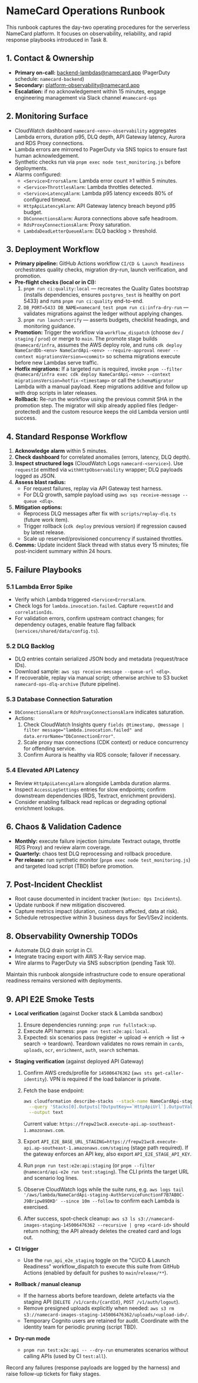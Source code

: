# NameCard Operations Runbook

This runbook captures the day-two operating procedures for the serverless
NameCard platform. It focuses on observability, reliability, and rapid response
playbooks introduced in Task 8.

## 1. Contact & Ownership

- **Primary on-call:** backend-lambdas@namecard.app (PagerDuty schedule:
  `namecard-backend`)
- **Secondary:** platform-observability@namecard.app
- **Escalation:** if no acknowledgement within 15 minutes, engage engineering
  management via Slack channel `#namecard-ops`

## 2. Monitoring Surface

- CloudWatch dashboard `namecard-<env>-observability` aggregates Lambda errors,
  duration p95, DLQ depth, API Gateway latency, Aurora and RDS Proxy
  connections.
- Lambda errors are mirrored to PagerDuty via SNS topics to ensure fast human
  acknowledgement.
- Synthetic checks run via `pnpm exec node test_monitoring.js` before
  deployments.
- Alarms configured:
  - `<Service>ErrorsAlarm`: Lambda error count ≥1 within 5 minutes.
  - `<Service>ThrottlesAlarm`: Lambda throttles detected.
  - `<Service>LatencyAlarm`: Lambda p95 latency exceeds 80% of configured
    timeout.
  - `HttpApiLatencyAlarm`: API Gateway latency breach beyond p95 budget.
  - `DbConnectionsAlarm`: Aurora connections above safe headroom.
  - `RdsProxyConnectionsAlarm`: Proxy saturation.
  - `LambdaDeadLetterQueueAlarm`: DLQ backlog > threshold.

## 3. Deployment Workflow

- **Primary pipeline:** GitHub Actions workflow `CI/CD & Launch Readiness`
  orchestrates quality checks, migration dry-run, launch verification, and
  promotion.
- **Pre-flight checks (local or in CI):**
  1. `pnpm run ci:quality:local` — recreates the Quality Gates bootstrap (installs
     dependencies, ensures `postgres_test` is healthy on port 5433) and runs
     `pnpm run ci:quality` end-to-end.
  2. `DB_PORT=5433 DB_NAME=namecard_test pnpm run ci:infra-dry-run` — validates
     migrations against the ledger without applying changes.
  3. `pnpm run launch:verify` — asserts budgets, checklist headings, and
     monitoring guidance.
- **Promotion:** Trigger the workflow via `workflow_dispatch` (choose `dev` /
  `staging` / `prod`) or merge to `main`. The promote stage builds
  `@namecard/infra`, assumes the AWS deploy role, and runs
  `cdk deploy NameCardDb-<env> NameCardApi-<env> --require-approval never --context migrationsVersion=<commit>`
  so schema migrations execute before new Lambdas serve traffic.
- **Hotfix migrations:** If a targeted run is required, invoke
  `pnpm --filter @namecard/infra exec cdk deploy NameCardApi-<env> --context migrationsVersion=hotfix-<timestamp>`
  or call the `SchemaMigrator` Lambda with a manual payload. Keep migrations
  additive and follow up with drop scripts in later releases.
- **Rollback:** Re-run the workflow using the previous commit SHA in the
  promotion step. The migrator will skip already applied files
  (ledger-protected) and the custom resource keeps the old Lambda version until
  success.

## 4. Standard Response Workflow

1. **Acknowledge alarm** within 5 minutes.
2. **Check dashboard** for correlated anomalies (errors, latency, DLQ depth).
3. **Inspect structured logs** (CloudWatch Logs `namecard-<service>`). Use
   `requestId` emitted via `withHttpObservability` wrapper; DLQ payloads logged
   as JSON.
4. **Assess blast radius:**
   - For request failures, replay via API Gateway test harness.
   - For DLQ growth, sample payload using
     `aws sqs receive-message --queue <dlq>`.
5. **Mitigation options:**
   - Reprocess DLQ messages after fix with `scripts/replay-dlq.ts` (future work
     item).
   - Trigger rollback (`cdk deploy` previous version) if regression caused by
     latest release.
   - Scale up reserved/provisioned concurrency if sustained throttles.
6. **Comms:** Update incident Slack thread with status every 15 minutes; file
   post-incident summary within 24 hours.

## 5. Failure Playbooks

### 5.1 Lambda Error Spike

- Verify which Lambda triggered `<Service>ErrorsAlarm`.
- Check logs for `lambda.invocation.failed`. Capture `requestId` and
  `correlationIds`.
- For validation errors, confirm upstream contract changes; for dependency
  outages, enable feature flag fallback (`services/shared/data/config.ts`).

### 5.2 DLQ Backlog

- DLQ entries contain serialized JSON body and metadata (request/trace IDs).
- Download sample: `aws sqs receive-message --queue-url <dlq>`.
- If recoverable, replay via manual script; otherwise archive to S3 bucket
  `namecard-ops-dlq-archive` (future pipeline).

### 5.3 Database Connection Saturation

- `DbConnectionsAlarm` or `RdsProxyConnectionsAlarm` indicates saturation.
- Actions:
  1. Check CloudWatch Insights query
     `fields @timestamp, @message | filter message="lambda.invocation.failed" and data.errorName="DbConnectionError"`.
  2. Scale proxy max connections (CDK context) or reduce concurrency for
     offending service.
  3. Confirm Aurora is healthy via RDS console; failover if necessary.

### 5.4 Elevated API Latency

- Review `HttpApiLatencyAlarm` alongside Lambda duration alarms.
- Inspect `AccessLogSettings` entries for slow endpoints; confirm downstream
  dependencies (RDS, Textract, enrichment providers).
- Consider enabling fallback read replicas or degrading optional enrichment
  lookups.

## 6. Chaos & Validation Cadence

- **Monthly:** execute failure injection (simulate Textract outage, throttle RDS
  Proxy) and review alarm coverage.
- **Quarterly:** chaos test DLQ reprocessing and rollback procedure.
- **Per release:** run synthetic monitor (`pnpm exec node test_monitoring.js`)
  and targeted load script (TBD) before promotion.

## 7. Post-Incident Checklist

- Root cause documented in incident tracker (`Notion: Ops Incidents`).
- Update runbook if new mitigation discovered.
- Capture metrics impact (duration, customers affected, data at risk).
- Schedule retrospective within 3 business days for Sev1/Sev2 incidents.

## 8. Observability Ownership TODOs

- Automate DLQ drain script in CI.
- Integrate tracing export with AWS X-Ray service map.
- Wire alarms to PagerDuty via SNS subscription (pending Task 10).

Maintain this runbook alongside infrastructure code to ensure operational
readiness remains versioned with deployments.

## 9. API E2E Smoke Tests

- **Local verification** (against Docker stack & Lambda sandbox)
  1. Ensure dependencies running: `pnpm run fullstack:up`.
  2. Execute API harness: `pnpm run test:e2e:api:local`.
  3. Expected: six scenarios pass (register → upload → enrich → list → search →
     teardown). Teardown validates no rows remain in `cards`, `uploads`, `ocr`,
     `enrichment`, `auth`, `search` schemas.

- **Staging verification** (against deployed API Gateway)
  1. Confirm AWS creds/profile for `145006476362`
     (`aws sts get-caller-identity`). VPN is required if the load balancer is
     private.
  2. Fetch the base endpoint:

     ```bash
     aws cloudformation describe-stacks --stack-name NameCardApi-staging \
       --query 'Stacks[0].Outputs[?OutputKey==`HttpApiUrl`].OutputValue' \
       --output text
     ```

     Current value:
     `https://frepw21wc8.execute-api.ap-southeast-1.amazonaws.com`.

  3. Export
     `API_E2E_BASE_URL_STAGING=https://frepw21wc8.execute-api.ap-southeast-1.amazonaws.com/staging`
     (stage path required). If the gateway enforces an API key, also export
     `API_E2E_STAGE_API_KEY`.
  4. Run `pnpm run test:e2e:api:staging` (or
     `pnpm --filter @namecard/api-e2e run test:staging`). The CLI prints the
     target URL and scenario log lines.
  5. Observe CloudWatch logs while the suite runs, e.g.
     `aws logs tail '/aws/lambda/NameCardApi-staging-AuthServiceFunctionF7B7AB0C-J9Bripw89DKD' --since 10m --follow`
     to confirm each Lambda is exercised.
  6. After success, spot-check cleanup:
     `aws s3 ls s3://namecard-images-staging-145006476362 --recursive | grep <card-id>`
     should return nothing; the API already deletes the created card and logs
     out.

- **CI trigger**
  - Use the `run_api_e2e_staging` toggle on the "CI/CD & Launch Readiness"
    workflow_dispatch to execute this suite from GitHub Actions (enabled by
    default for pushes to `main`/`release/**`).

- **Rollback / manual cleanup**
  - If the harness aborts before teardown, delete artefacts via the staging API
    (`DELETE /v1/cards/{cardId}`, `POST /v1/auth/logout`).
  - Remove presigned uploads explicitly when needed:
    `aws s3 rm s3://namecard-images-staging-145006476362/uploads/<upload-id>/`.
  - Temporary Cognito users are retained for audit. Coordinate with the identity
    team for periodic pruning (script TBD).

- **Dry-run mode**
  - `pnpm run test:e2e:api -- --dry-run` enumerates scenarios without calling
    APIs (used by CI `test:all`).

Record any failures (response payloads are logged by the harness) and raise
follow-up tickets for flaky stages.

